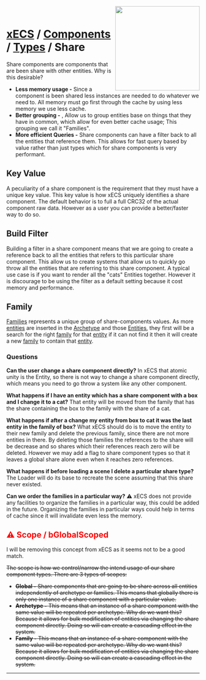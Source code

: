 <img src="https://i.imgur.com/TyjrCTS.jpg" align="right" width="220px" /> <br>
# [xECS](xecs.md) / [Components](xecs_component.md) / [Types](component_types.md) / Share

Share components are components that are been share with other entities. Why is this desirable?

* **Less memory usage -** Since a component is been shared less instances are needed to do whatever we need to. All memory must go first through the cache by using less memory we use less cache.
* **Better grouping -** , Allow us to group entities base on things that they have in common, which allow for even better cache usage; This grouping we call it "Families".
* **More efficient Queries -** Share components can have a filter back to all the entities that reference them. This allows for fast query based by value rather than just types which for share components is very performant. 

## Key Value

A peculiarity of a share component is the requirement that they must have a unique key value. This key value is how xECS uniquely identifies a share component. The default behavior is to full a full CRC32 of the actual component raw data. However as a user you can provide a better/faster way to do so.

## Build Filter

Building a filter in a share component means that we are going to create a reference back to all the entities that refers to this particular share component. This allow us to create systems that allow us to quickly go throw all the entities that are referring to this share component. A typical use case is if you want to render all the "cats" Entities together. However it is discourage to be using the filter as a default setting because it cost memory and performance.

## Family

[Families](xecs_pool_family.md) represents a unique group of share-components values. As more [entities](xecs_component_entity.md) are inserted in the [Archetype](xecs_archetype.md) and those [Entities](xecs_component_entity.md), they first will be a search for the right [family](xecs_pool_family.md) for that [entity](xecs_component_entity.md) if it can not find it then it will create a new [family](xecs_pool_family.md) to contain that [entity](xecs_component_entity.md).


### Questions

**Can the user change a share component directly?**
In xECS that atomic unity is the Entity, so there is not way to change a share component directly, which means you need to go throw a system like any other component.

**What happens if I have an entity which has a share component with a box and I change it to a cat?**
That entity will be moved from the family that has the share containing the box to the family with the share of a cat.

**What happens if after a change my entity from box to cat it was the last entity in the family of box?**
What xECS should do is to move the entity to their new family and delete the previous family, since there are not more entities in there. By deleting those families the references to the share will be decrease and so shares which their references reach zero will be deleted. However we may add a flag to share component types so that it leaves a global share alone even when it reaches zero references.

**What happens if before loading a scene I delete a particular share type?**
The Loader will do its base to recreate the scene assuming that this share never existed. 

**Can we order the families in a particular way?**
:warning: xECS does not provide any facilities to organize the families in a particular way, this could be added in the future. Organizing the families in particular ways could help in terms of cache since it will invalidate even less the memory.

## <span style="color:red"> :warning: Scope / bGlobalScoped</span>

I will be removing this concept from xECS as it seems not to be a good match.

<s>
The scope is how we control/narrow the intend usage of our share component types. There are 3 types of scopes:

* **Global -** Share components that are going to be share across all entities independently of archetype or families. This means that globally there is only one instance of a share component with a particular value.
* **Archetype -** This means that an instance of a share component with the same value will be repeated per archetype. Why do we want this? Because it allows for bulk modification of entities via changing the share component directly. Doing so will can create a cascading effect in the system.
* **Family -** This means that an instance of a share component with the same value will be repeated per archetype. Why do we want this? Because it allows for bulk modification of entities via changing the share component directly. Doing so will can create a cascading effect in the system.
</s>


---
